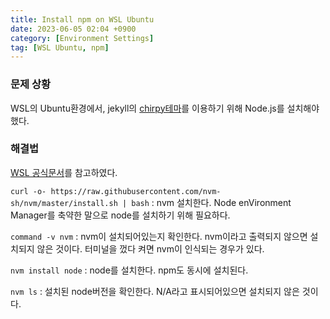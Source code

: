```yaml
---
title: Install npm on WSL Ubuntu
date: 2023-06-05 02:04 +0900
category: [Environment Settings]
tag: [WSL Ubuntu, npm]
---
```


### 문제 상황

WSL의 Ubuntu환경에서, jekyll의 [chirpy테마](https://github.com/cotes2020/jekyll-theme-chirpy)를 이용하기 위해 Node.js를 설치해야 했다.

### 해결법

[WSL 공식문서](https://learn.microsoft.com/en-us/windows/dev-environment/javascript/nodejs-on-wsl#install-nvm-nodejs-and-npm)를 참고하였다.

`curl -o- https://raw.githubusercontent.com/nvm-sh/nvm/master/install.sh | bash`
: nvm 설치한다. Node enVironment Manager를 축약한 말으로 node를 설치하기 위해 필요하다.

`command -v nvm`
: nvm이 설치되어있는지 확인한다. nvm이라고 출력되지 않으면 설치되지 않은 것이다. 터미널을 껐다 켜면 nvm이 인식되는 경우가 있다.

`nvm install node`
: node를 설치한다. npm도 동시에 설치된다.

`nvm ls`
: 설치된 node버전을 확인한다. N/A라고 표시되어있으면 설치되지 않은 것이다.
